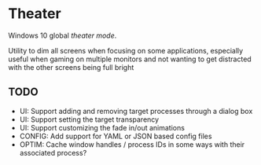 # Theater

Windows 10 global *theater mode*.

Utility to dim all screens when focusing on some applications, especially useful when gaming on multiple monitors and not wanting to get distracted with the other screens being full bright

## TODO
- UI: Support adding and removing target processes through a dialog box
- UI: Support setting the target transparency
- UI: Support customizing the fade in/out animations
- CONFIG: Add support for YAML or JSON based config files
- OPTIM: Cache window handles / process IDs in some ways with their associated process?
